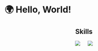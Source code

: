 <html><head></head><body><h1>🌍 Hello, World!</h1>

<h2 align="center">Skills </h2>

<div align="center">
  <a href="https://skillicons.dev" style="display: inline-block; margin-right: 20px;">
    <img src="https://skillicons.dev/icons?i=dotnet,angular,cs,docker,go,react" />
  </a>
  <a href="https://skillicons.dev" style="display: inline-block;">
    <img src="https://skillicons.dev/icons?i=postgres" />
  </a>
</div>

